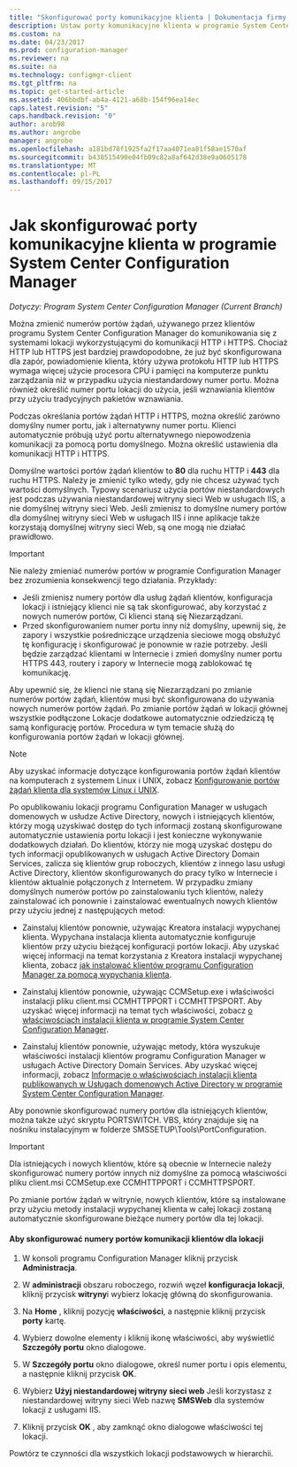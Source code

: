 ```yaml
---
title: "Skonfigurować porty komunikacyjne klienta | Dokumentacja firmy Microsoft"
description: Ustaw porty komunikacyjne klienta w programie System Center Configuration Manager.
ms.custom: na
ms.date: 04/23/2017
ms.prod: configuration-manager
ms.reviewer: na
ms.suite: na
ms.technology: configmgr-client
ms.tgt_pltfrm: na
ms.topic: get-started-article
ms.assetid: 406bbdbf-ab4a-4121-a68b-154f96ea14ec
caps.latest.revision: "5"
caps.handback.revision: "0"
author: arob98
ms.author: angrobe
manager: angrobe
ms.openlocfilehash: a181bd78f1925fa2f17aa4071ea81f58ae1570af
ms.sourcegitcommit: b438515490e04fb09c82a8af642d38e9a0605178
ms.translationtype: MT
ms.contentlocale: pl-PL
ms.lasthandoff: 09/15/2017
---
```

# <a name="how-to-configure-client-communication-ports-in-system-center-configuration-manager"></a>Jak skonfigurować porty komunikacyjne klienta w programie System Center Configuration Manager

*Dotyczy: Program System Center Configuration Manager (Current Branch)*

Można zmienić numerów portów żądań, używanego przez klientów programu System Center Configuration Manager do komunikowania się z systemami lokacji wykorzystującymi do komunikacji HTTP i HTTPS. Chociaż HTTP lub HTTPS jest bardziej prawdopodobne, że już być skonfigurowana dla zapór, powiadomienie klienta, który używa protokołu HTTP lub HTTPS wymaga więcej użycie procesora CPU i pamięci na komputerze punktu zarządzania niż w przypadku użycia niestandardowy numer portu. Można również określić numer portu lokacji do użycia, jeśli wznawiania klientów przy użyciu tradycyjnych pakietów wznawiania.  

 Podczas określania portów żądań HTTP i HTTPS, można określić zarówno domyślny numer portu, jak i alternatywny numer portu. Klienci automatycznie próbują użyć portu alternatywnego niepowodzenia komunikacji za pomocą portu domyślnego. Można określić ustawienia dla komunikacji HTTP i HTTPS.  

 Domyślne wartości portów żądań klientów to **80** dla ruchu HTTP i **443** dla ruchu HTTPS. Należy je zmienić tylko wtedy, gdy nie chcesz używać tych wartości domyślnych. Typowy scenariusz użycia portów niestandardowych jest podczas używania niestandardowej witryny sieci Web w usługach IIS, a nie domyślnej witryny sieci Web. Jeśli zmienisz to domyślne numery portów dla domyślnej witryny sieci Web w usługach IIS i inne aplikacje także korzystają domyślnej witryny sieci Web, są one mogą nie działać prawidłowo.  

> [!IMPORTANT]  
>  Nie należy zmieniać numerów portów w programie Configuration Manager bez zrozumienia konsekwencji tego działania. Przykłady:  
>   
>  -   Jeśli zmienisz numery portów dla usług żądań klientów, konfiguracja lokacji i istniejący klienci nie są tak skonfigurować, aby korzystać z nowych numerów portów, Ci klienci staną się Niezarządzani.  
> -   Przed skonfigurowaniem numer portu inny niż domyślny, upewnij się, że zapory i wszystkie pośredniczące urządzenia sieciowe mogą obsłużyć tę konfigurację i skonfigurować je ponownie w razie potrzeby. Jeśli będzie zarządzać klientami w Internecie i zmień domyślny numer portu HTTPS 443, routery i zapory w Internecie mogą zablokować tę komunikację.  

 Aby upewnić się, że klienci nie staną się Niezarządzani po zmianie numerów portów żądań, klientów musi być skonfigurowana do używania nowych numerów portów żądań. Po zmianie portów żądań w lokacji głównej wszystkie podłączone Lokacje dodatkowe automatycznie odziedziczą tę samą konfigurację portów. Procedura w tym temacie służą do konfigurowania portów żądań w lokacji głównej.  

> [!NOTE]  
>  Aby uzyskać informacje dotyczące konfigurowania portów żądań klientów na komputerach z systemem Linux i UNIX, zobacz [Konfigurowanie portów żądań klienta dla systemów Linux i UNIX](../../../core/clients/deploy/deploy-clients-to-unix-and-linux-servers.md#BKMK_ConfigLnUClientCommuincations).  

 Po opublikowaniu lokacji programu Configuration Manager w usługach domenowych w usłudze Active Directory, nowych i istniejących klientów, którzy mogą uzyskiwać dostęp do tych informacji zostaną skonfigurowane automatycznie ustawienia portu lokacji i jest konieczne wykonywanie dodatkowych działań. Do klientów, którzy nie mogą uzyskać dostępu do tych informacji opublikowanych w usługach Active Directory Domain Services, zalicza się klientów grup roboczych, klientów z innego lasu usługi Active Directory, klientów skonfigurowanych do pracy tylko w Internecie i klientów aktualnie połączonych z Internetem. W przypadku zmiany domyślnych numerów portów po zainstalowaniu tych klientów, należy zainstalować ich ponownie i zainstalować ewentualnych nowych klientów przy użyciu jednej z następujących metod:  

-   Zainstaluj klientów ponownie, używając Kreatora instalacji wypychanej klienta. Wypychana instalacja klienta automatycznie konfiguruje klientów przy użyciu bieżącej konfiguracji portów lokacji. Aby uzyskać więcej informacji na temat korzystania z Kreatora instalacji wypychanej klienta, zobacz [jak instalować klientów programu Configuration Manager za pomocą wypychania klienta](../../../core/clients/deploy/deploy-clients-to-windows-computers.md#BKMK_ClientPush).  

-   Zainstaluj klientów ponownie, używając CCMSetup.exe i właściwości instalacji pliku client.msi CCMHTTPPORT i CCMHTTPSPORT. Aby uzyskać więcej informacji na temat tych właściwości, zobacz [o właściwościach instalacji klienta w programie System Center Configuration Manager](../../../core/clients/deploy/about-client-installation-properties.md).  

-   Zainstaluj klientów ponownie, używając metody, która wyszukuje właściwości instalacji klientów programu Configuration Manager w usługach Active Directory Domain Services. Aby uzyskać więcej informacji, zobacz [Informacje o właściwościach instalacji klienta publikowanych w Usługach domenowych Active Directory w programie System Center Configuration Manager](../../../core/clients/deploy/about-client-installation-properties-published-to-active-directory-domain-services.md).  

 Aby ponownie skonfigurować numery portów dla istniejących klientów, można także użyć skryptu PORTSWITCH. VBS, który znajduje się na nośniku instalacyjnym w folderze SMSSETUP\Tools\PortConfiguration.  

> [!IMPORTANT]  
>  Dla istniejących i nowych klientów, które są obecnie w Internecie należy skonfigurować numery portów innych niż domyślne za pomocą właściwości pliku client.msi CCMSetup.exe CCMHTTPPORT i CCMHTTPSPORT.  

 Po zmianie portów żądań w witrynie, nowych klientów, które są instalowane przy użyciu metody instalacji wypychanej klienta w całej lokacji zostaną automatycznie skonfigurowane bieżące numery portów dla tej lokacji.  

#### <a name="to-configure-the-client-communication-port-numbers-for-a-site"></a>Aby skonfigurować numery portów komunikacji klientów dla lokacji  

1.  W konsoli programu Configuration Manager kliknij przycisk **Administracja**.  

2.  W **administracji** obszaru roboczego, rozwiń węzeł **konfiguracja lokacji**, kliknij przycisk **witryny**i wybierz lokację główną do skonfigurowania.  

3.  Na **Home** , kliknij pozycję **właściwości**, a następnie kliknij przycisk **porty** kartę.  

4.  Wybierz dowolne elementy i kliknij ikonę właściwości, aby wyświetlić **Szczegóły portu** okno dialogowe.  

5.  W **Szczegóły portu** okno dialogowe, określ numer portu i opis elementu, a następnie kliknij przycisk **OK**.  

6.  Wybierz **Użyj niestandardowej witryny sieci web** Jeśli korzystasz z niestandardowej witryny sieci Web nazwę **SMSWeb** dla systemów lokacji z usługami IIS.  

7.  Kliknij przycisk **OK** , aby zamknąć okno dialogowe właściwości tej lokacji.  

 Powtórz te czynności dla wszystkich lokacji podstawowych w hierarchii.
